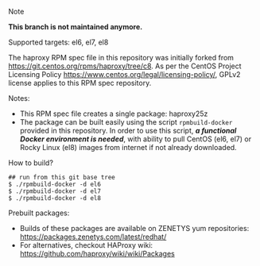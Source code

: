> [!NOTE]
> **This branch is not maintained anymore.**

Supported targets: el6, el7, el8

The haproxy RPM spec file in this repository was initially forked from
https://git.centos.org/rpms/haproxy/tree/c8. As per the CentOS Project
Licensing Policy https://www.centos.org/legal/licensing-policy/, GPLv2
license applies to this RPM spec repository.

Notes:

  - This RPM spec file creates a single package: haproxy25z
  - The package can be built easily using the script `rpmbuild-docker` provided in this repository. In order to use this script, _**a functional Docker environment is needed**_, with ability to pull CentOS (el6, el7) or Rocky Linux (el8) images from internet if not already downloaded.

How to build?

```
## run from this git base tree
$ ./rpmbuild-docker -d el6
$ ./rpmbuild-docker -d el7
$ ./rpmbuild-docker -d el8
```

Prebuilt packages:

  - Builds of these packages are available on ZENETYS yum repositories:<br/>
https://packages.zenetys.com/latest/redhat/
  - For alternatives, checkout HAProxy wiki:<br/>
https://github.com/haproxy/wiki/wiki/Packages
